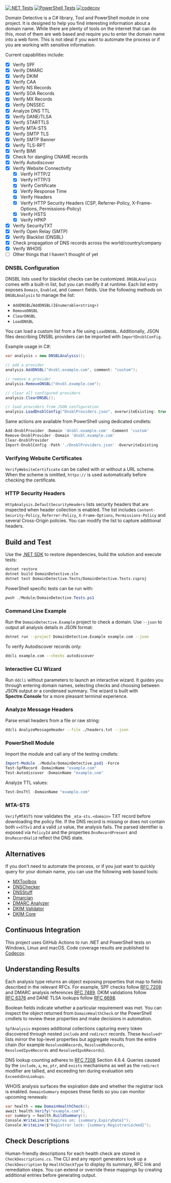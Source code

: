 [![.NET Tests](https://github.com/EvotecIT/DomainDetective/actions/workflows/dotnet-tests.yml/badge.svg)](https://github.com/EvotecIT/DomainDetective/actions/workflows/dotnet-tests.yml)
[![PowerShell Tests](https://github.com/EvotecIT/DomainDetective/actions/workflows/powershell-tests.yml/badge.svg)](https://github.com/EvotecIT/DomainDetective/actions/workflows/powershell-tests.yml)
[![codecov](https://codecov.io/gh/EvotecIT/DomainDetective/branch/master/graph/badge.svg)](https://codecov.io/gh/EvotecIT/DomainDetective)

Domain Detective is a C# library, Tool and PowerShell module in one project. It is designed to help you find interesting information about a domain name.
While there are plenty of tools on the internet that can do this, most of them are web based and require you to enter the domain name into a web form.
This is not ideal if you want to automate the process or if you are working with sensitive information.

Current capabilities include:
- [x] Verify SPF
- [x] Verify DMARC
- [x] Verify DKIM
- [x] Verify CAA
- [x] Verify NS Records
- [x] Verify SOA Records
- [x] Verify MX Records
- [x] Verify DNSSEC
- [x] Analyze DNS TTL
- [x] Verify DANE/TLSA
- [x] Verify STARTTLS
- [x] Verify MTA-STS
- [x] Verify SMTP TLS
- [x] Verify SMTP Banner
- [x] Verify TLS-RPT
- [x] Verify BIMI
- [x] Check for dangling CNAME records
- [x] Verify Autodiscover
- [x] Verify Website Connectivity
  - [x] Verify HTTP/2
  - [x] Verify HTTP/3
  - [x] Verify Certificate
  - [x] Verify Response Time
  - [x] Verify Headers
  - [x] Verify HTTP Security Headers (CSP, Referrer-Policy, X-Frame-Options, Permissions-Policy)
  - [x] Verify HSTS
  - [x] Verify HPKP
- [x] Verify SecurityTXT
- [x] Verify Open Relay (SMTP)
- [x] Verify Blacklist (DNSBL)
- [x] Check propagation of DNS records across the world/country/company
- [x] Verify WHOIS
- [ ] Other things that I haven't thought of yet

### DNSBL Configuration
DNSBL lists used for blacklist checks can be customized. `DNSBLAnalysis` comes with a built-in list, but you can modify it at runtime. Each list entry exposes `Domain`, `Enabled`, and `Comment` fields. Use the following methods on `DNSBLAnalysis` to manage the list:

- `AddDNSBL`/`AddDNSBL(IEnumerable<string>)`
- `RemoveDNSBL`
- `ClearDNSBL`
- `LoadDNSBL`

You can load a custom list from a file using `LoadDNSBL`. Additionally, JSON files describing DNSBL providers can be imported with `ImportDnsblConfig`.

Example usage in C#:

```csharp
var analysis = new DNSBLAnalysis();

// add a provider
analysis.AddDNSBL("dnsbl.example.com", comment: "custom");

// remove a provider
analysis.RemoveDNSBL("dnsbl.example.com");

// clear all configured providers
analysis.ClearDNSBL();

// load providers from JSON configuration
analysis.LoadDnsblConfig("DnsblProviders.json", overwriteExisting: true);
```

Same actions are available from PowerShell using dedicated cmdlets:

```powershell
Add-DnsblProvider -Domain 'dnsbl.example.com' -Comment 'custom'
Remove-DnsblProvider -Domain 'dnsbl.example.com'
Clear-DnsblProvider
Import-DnsblConfig -Path './DnsblProviders.json' -OverwriteExisting
```

### Verifying Website Certificates
`VerifyWebsiteCertificate` can be called with or without a URL scheme. When the scheme is omitted, `https://` is used automatically before checking the certificate.

### HTTP Security Headers
`HttpAnalysis.DefaultSecurityHeaders` lists security headers that are inspected when header collection is enabled. The list includes `Content-Security-Policy`, `Referrer-Policy`, `X-Frame-Options`, `Permissions-Policy` and several Cross-Origin policies. You can modify the list to capture additional headers.


## Build and Test

Use the [.NET SDK](https://dotnet.microsoft.com/) to restore dependencies, build the solution and execute tests:

```bash
dotnet restore
dotnet build DomainDetective.sln
dotnet test DomainDetective.Tests/DomainDetective.Tests.csproj
```

PowerShell specific tests can be run with:

```powershell
pwsh ./Module/DomainDetective.Tests.ps1
```

### Command Line Example

Run the `DomainDetective.Example` project to check a domain. Use `--json` to output
all analysis details in JSON format:

```bash
dotnet run --project DomainDetective.Example example.com --json
```
To verify Autodiscover records only:
```bash
ddcli example.com --checks autodiscover
```

### Interactive CLI Wizard

Run `ddcli` without parameters to launch an interactive wizard. It guides you
through entering domain names, selecting checks and choosing between JSON output
or a condensed summary. The wizard is built with **Spectre.Console** for a more
pleasant terminal experience.

### Analyze Message Headers

Parse email headers from a file or raw string:

```bash
ddcli AnalyzeMessageHeader --file ./headers.txt --json
```

### PowerShell Module

Import the module and call any of the testing cmdlets:

```powershell
Import-Module ./Module/DomainDetective.psd1 -Force
Test-SpfRecord -DomainName "example.com"
Test-Autodiscover -DomainName "example.com"
```

Analyze TTL values:

```powershell
Test-DnsTtl -DomainName "example.com"
```

### MTA-STS

`VerifyMTASTS` now validates the `_mta-sts.<domain>` TXT record before downloading
the policy file. If the DNS record is missing or does not contain both `v=STSv1`
and a valid `id` value, the analysis fails. The parsed identifier is exposed via
`PolicyId` and the properties `DnsRecordPresent` and `DnsRecordValid` reflect the
DNS state.

## Alternatives
If you don't need to automate the process, or if you just want to quickly query for your domain name, you can use the following web based tools:

- [MXToolbox](https://mxtoolbox.com/)
- [DNSChecker](https://dnschecker.org/)
- [DNSStuff](https://www.dnsstuff.com/)
- [Dmarcian](https://dmarcian.com/)
- [DMARC Analyzer](https://www.dmarcanalyzer.com/)
- [DKIM Validator](https://dkimvalidator.com/)
- [DKIM Core](https://www.dkimcore.org/tools/)

## Continuous Integration

This project uses GitHub Actions to run .NET and PowerShell tests on Windows, Linux and macOS.
Code coverage results are published to [Codecov](https://codecov.io/gh/EvotecIT/DomainDetective).

## Understanding Results

Each analysis type returns an object exposing properties that map to fields described in the relevant RFCs. For example, SPF checks follow [RFC&nbsp;7208](https://datatracker.ietf.org/doc/html/rfc7208) and DMARC analysis references [RFC&nbsp;7489](https://datatracker.ietf.org/doc/html/rfc7489). DKIM validations follow [RFC&nbsp;6376](https://datatracker.ietf.org/doc/html/rfc6376) and DANE TLSA lookups follow [RFC&nbsp;6698](https://datatracker.ietf.org/doc/html/rfc6698).

Boolean fields indicate whether a particular requirement was met. You can inspect the object returned from `DomainHealthCheck` or the PowerShell cmdlets to review these properties and make decisions in automation.

`SpfAnalysis` exposes additional collections capturing every token discovered through nested `include` and `redirect` records. These `Resolved*` lists mirror the top-level properties but aggregate results from the entire chain (for example `ResolvedARecords`, `ResolvedMxRecords`, `ResolvedIpv4Records` and `ResolvedIpv6Records`).

DNS lookup counting adheres to [RFC&nbsp;7208](https://datatracker.ietf.org/doc/html/rfc7208) Section&nbsp;4.6.4. Queries caused by the `include`, `a`, `mx`, `ptr`, and `exists` mechanisms as well as the `redirect` modifier are tallied, and exceeding ten during evaluation sets `ExceedsDnsLookups`.

WHOIS analysis surfaces the expiration date and whether the registrar lock is enabled. `DomainSummary` exposes these fields so you can monitor upcoming renewals:

```csharp
var health = new DomainHealthCheck();
await health.Verify("example.com");
var summary = health.BuildSummary();
Console.WriteLine($"Expires on: {summary.ExpiryDate}");
Console.WriteLine($"Registrar lock: {summary.RegistrarLocked}");
```

## Check Descriptions

Human-friendly descriptions for each health check are stored in `CheckDescriptions.cs`. The CLI and any report generators look up a `CheckDescription` by `HealthCheckType` to display its summary, RFC link and remediation steps. You can extend or override these mappings by creating additional entries before generating output.
